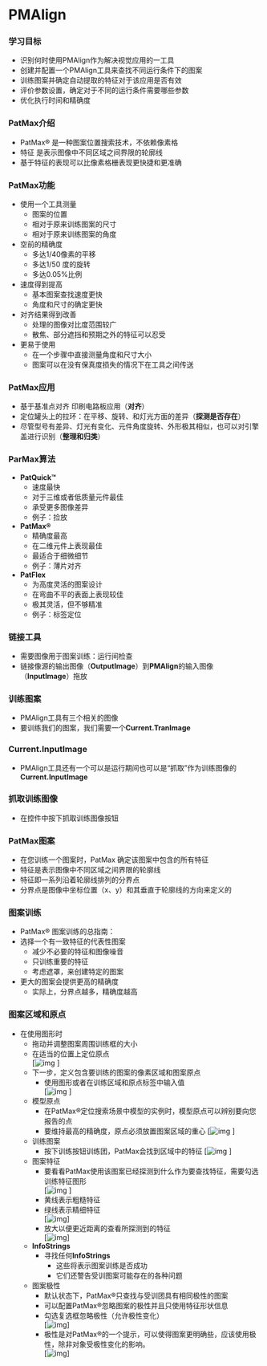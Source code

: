 # PMAlign

### 学习目标
- 识别何时使用PMAlign作为解决视觉应用的一工具
- 创建并配置一个PMAlign工具来查找不同运行条件下的图案
- 训练图案并确定自动提取的特征对于该应用是否有效
- 评价参数设置，确定对于不同的运行条件需要哪些参数
- 优化执行时间和精确度
### PatMax介绍
- PatMax® 是一种图案位置搜索技术，不依赖像素格
- 特征 是表示图像中不同区域之间界限的轮廓线
- 基于特征的表现可以比像素格栅表现更快捷和更准确
### PatMax功能
- 使用一个工具测量
    - 图案的位置
    - 相对于原来训练图案的尺寸
    - 相对于原来训练图案的角度
- 空前的精确度
    - 多达1/40像素的平移
    - 多达1/50 度的旋转
    - 多达0.05%比例
- 速度得到提高
    - 基本图案查找速度更快
    - 角度和尺寸的确定更快
- 对齐结果得到改善
    - 处理的图像对比度范围较广
    - 散焦、部分遮挡和预期之外的特征可以忍受
- 更易于使用
    - 在一个步骤中直接测量角度和尺寸大小
    - 图案可以在没有保真度损失的情况下在工具之间传送
### PatMax应用
- 基于基准点对齐 印刷电路板应用（**对齐**）
- 定位罐头上的拉环：在平移、旋转、和灯光方面的差异（**探测是否存在**）
- 尽管型号有差异、灯光有变化、元件角度旋转、外形极其相似，也可以对引擎盖进行识别（**整理和归类**）
### ParMax算法
- **PatQuick™**
    - 速度最快
    - 对于三维或者低质量元件最佳
    - 承受更多图像差异
    - 例子：捡放
- **PatMax®**
    - 精确度最高
    - 在二维元件上表现最佳
    - 最适合于细微细节
    - 例子：薄片对齐
- **PatFlex**
    - 为高度灵活的图案设计
    - 在弯曲不平的表面上表现较佳
    - 极其灵活，但不够精准
    - 例子：标签定位
### 链接工具
- 需要图像用于图案训练：运行间检查
- 链接像源的输出图像（**OutputImage**）到**PMAlign**的输入图像（**InputImage**）拖放
### 训练图案
- PMAlign工具有三个相关的图像
- 要训练我们的图案，我们需要一个**Current.TranImage**
### **Current.InputImage**
- PMAlign工具还有一个可以是运行期间也可以是“抓取”作为训练图像的**Current.InputImage**
### 抓取训练图像
- 在控件中按下抓取训练图像按钮
### PatMax图案
- 在您训练一个图案时，PatMax 确定该图案中包含的所有特征
- 特征是表示图像中不同区域之间界限的轮廓线
- 特征即一系列沿着轮廓线排列的分界点
- 分界点是图像中坐标位置（x、y）和其垂直于轮廓线的方向来定义的
### 图案训练
- PatMax® 图案训练的总指南：
- 选择一个有一致特征的代表性图案
    - 减少不必要的特征和图像噪音
    - 只训练重要的特征
    - 考虑遮罩，来创建特定的图案
- 更大的图案会提供更高的精确度
    - 实际上，分界点越多，精确度越高
### 图案区域和原点
- 在使用图形时
    - 拖动并调整图案周围训练框的大小
    - 在适当的位置上定位原点  
    [![img](https://github.com/Hellathor/VersionPro/blob/main/img/20220316200105.png)  ]
    - 下一步，定义包含要训练的图案的像素区域和图案原点
        - 使用图形或者在训练区域和原点标签中输入值  
        [![img](https://github.com/Hellathor/VersionPro/blob/main/img/20220316200308.png)  ]
    - 模型原点
        - 在PatMax®定位搜索场景中模型的实例时，模型原点可以辨别要向您报告的点
        - 要维持最高的精确度，原点必须放置图案区域的重心
        [![img](https://github.com/Hellathor/VersionPro/blob/main/img/20220316200529.png) ] 
    - 训练图案
        - 按下训练按钮训练团，PatMax会找到区域中的特征
        [![img](https://github.com/Hellathor/VersionPro/blob/main/img/20220316200657.png)  ]
    - 图案特征
        - 要看看PatMax使用该图案已经探测到什么作为要查找特征，需要勾选训练特征图形  
        [![img](https://github.com/Hellathor/VersionPro/blob/main/img/20220316200849.png)  ]
        - 黄线表示粗糙特征
        - 绿线表示精细特征  
        [![img](https://github.com/Hellathor/VersionPro/blob/main/img/20220316201104.png)]
        - 放大以便更近距离的查看所探测到的特征  
        [![img](https://github.com/Hellathor/VersionPro/blob/main/img/20220316201316.png)]
    - **InfoStrings**
        - 寻找任何**InfoStrings**
            - 这些将表示图案训练是否成功
            - 它们还警告受训图案可能存在的各种问题
    - 图案极性
        - 默认状态下，PatMax®只查找与受训团具有相同极性的图案
        - 可以配置PatMax®忽略图案的极性并且只使用特征形状信息
        - 勾选复选框忽略极性（允许极性变化）    
        [![img](https://github.com/Hellathor/VersionPro/blob/main/img/20220316201907.png)]
        - 极性是对PatMax®的一个提示，可以使得图案更明确些，应该使用极性，除非对象受极性变化的影响。  
        [![img](https://github.com/Hellathor/VersionPro/blob/main/img/20220316202126.png)]
        